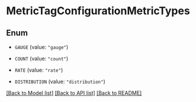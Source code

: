 # MetricTagConfigurationMetricTypes

## Enum

- `GAUGE` (value: `"gauge"`)

- `COUNT` (value: `"count"`)

- `RATE` (value: `"rate"`)

- `DISTRIBUTION` (value: `"distribution"`)

[[Back to Model list]](../README.md#documentation-for-models) [[Back to API list]](../README.md#documentation-for-api-endpoints) [[Back to README]](../README.md)
